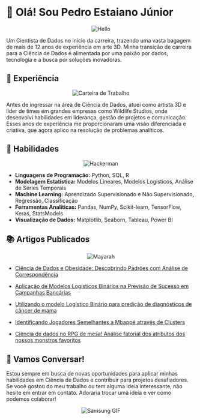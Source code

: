 # 👋 Olá! Sou Pedro Estaiano Júnior 

<div align="center">
    <img src="https://media.giphy.com/media/26xBwdIuRJiAIqHwA/giphy.gif" alt="Hello">
</div>
<p align="center">
</p>


Um Cientista de Dados no início da carreira, trazendo uma vasta bagagem de mais de 12 anos de experiência em arte 3D. Minha transição de carreira para a Ciência de Dados é alimentada por uma paixão por dados, tecnologia e a busca por soluções inovadoras.

## 💼 Experiência 

<div align="center">
    <img src="https://media.giphy.com/media/k7tlUNZJyr9S2HLoD5/giphy.gif" alt="Carteira de Trabalho">
</div>
<p align="center">
   



Antes de ingressar na área de Ciência de Dados, atuei como artista 3D e líder de times em grandes empresas como Wildlife Studios, onde desenvolvi habilidades em liderança, gestão de projetos e comunicação. Esses anos de experiência me proporcionaram uma visão diferenciada e criativa, que agora aplico na resolução de problemas analíticos.

## 🔧 Habilidades 

<div align="center">
    <img src="https://media.giphy.com/media/ieBWQkIVEELhbizGAp/giphy.gif" alt="Hackerman">
</div>
<p align="center">
 


- **Linguagens de Programação:** Python, SQL, R
- **Modelagem Estatística:** Modelos Lineares, Modelos Logísticos, Análise de Séries Temporais
- **Machine Learning:** Aprendizado Supervisionado e Não Supervisionado, Regressão, Classificação
- **Ferramentas Analíticas:** Pandas, NumPy, Scikit-learn, TensorFlow, Keras, StatsModels
- **Visualização de Dados:** Matplotlib, Seaborn, Tableau, Power BI

## 📚 Artigos Publicados 

<div align="center">
    <img src="https://media.giphy.com/media/MAnhF8nwaDv9HIHLic/giphy.gif" alt="Mayarah">
</div>
<p align="center">
 


- [Ciência de Dados e Obesidade: Descobrindo Padrões com Análise de Correspondência](https://github.com/Staiano/Descobrindo-padroes-sobre-a-obesidade-utilizando-analise-de-correspondencia)

- [Aplicação de Modelos Logísticos Binários na Previsão de Sucesso em Campanhas Bancárias](https://github.com/Staiano/Aplicacao-de-Modelos-Logisticos-Binarios-na-Previsao-de-Sucesso-em-Campanhas-Bancarias)
- [Utilizando o modelo Logístico Binário para predição de diagnósticos de câncer de mama](https://github.com/Staiano/Utilizando-o-modelo-Logistico-Binario-para-predicao-de-diagnosticos-de-cancer-de-mama)
- [Identificando Jogadores Semelhantes a Mbappé através de Clusters](https://github.com/Staiano/Identificando-Jogadores-Semelhantes-a-Mbappe-atraves-de-Clusters)
- [Ciência de dados no RPG de mesa! Análise fatorial dos atributos dos nossos monstros favoritos](https://github.com/Staiano/Analise-fatorial-dos-atributos-dos-monstros-do-Dungeons-and-Dragons)

## 🚀 Vamos Conversar!

Estou sempre em busca de novas oportunidades para aplicar minhas habilidades em Ciência de Dados e contribuir para projetos desafiadores. Se você gostou do meu trabalho ou tem alguma ideia interessante, não hesite em entrar em contato. Adoraria trocar uma ideia e ver como podemos colaborar!
<div align="center">
    <img src="https://media.giphy.com/media/F5LKfx7yzWbwwjiTLT/giphy.gif" alt="Samsung GIF">
</div>
<p align="center">
 

